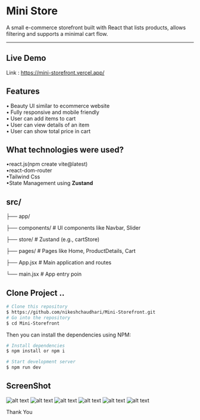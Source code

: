 

# Mini Store

A small e-commerce storefront built with React that lists products, allows filtering and supports a minimal cart flow.

--------------------------------------------------
## Live Demo
Link : https://mini-storefront.vercel.app/

## Features
• Beauty UI similar to ecommerce website <br>
• Fully responsive and mobile friendly <br>
• User can add items to cart <br>
• User can view details of an item<br>
• User can show total price in cart<br>

## What technologies were used?
•react.js(npm create vite@latest)<br>
•react-dom-router<br>
•Tailwind Css<br>
•State Management using <strong> Zustand </strong>
## src/
├── app/ 

├── components/ # UI components like Navbar, Slider

├── store/ # Zustand (e.g., cartStore)

├── pages/ # Pages like Home, ProductDetails, Cart

├── App.jsx # Main application and routes

└── main.jsx # App entry poin

## Clone Project ..
```bash
# Clone this repository
$ https://github.com/nikeshchaudhari/Mini-Storefront.git
# Go into the repository
$ cd Mini-Storefront

```

Then you can install the dependencies using NPM:
```bash
# Install dependencies
$ npm install or npm i

# Start development server
$ npm run dev
```
## ScreenShot

![alt text](<mini-storefront.vercel.app_home (1).png>)
![alt text](<mini-storefront.vercel.app_home (2).png>)
![alt text](<mini-storefront.vercel.app_home (3).png>)
![alt text](<mini-storefront.vercel.app_home (4).png>)
![alt text](<mini-storefront.vercel.app_home (5).png>)
![alt text](<mini-storefront.vercel.app_home (6).png>)

<p style="align-center">Thank You</p>